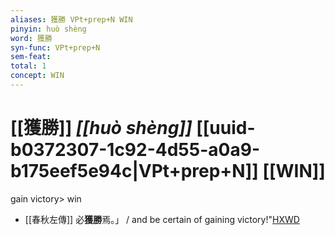 ```yaml
---
aliases: 獲勝 VPt+prep+N WIN
pinyin: huò shèng
word: 獲勝
syn-func: VPt+prep+N
sem-feat: 
total: 1
concept: WIN 
---
```

# [[獲勝]] *[[huò shèng]]*  [[uuid-b0372307-1c92-4d55-a0a9-b175eef5e94c|VPt+prep+N]] [[WIN]]
gain victory> win
 - [[春秋左傳]] 必**獲勝**焉。」 / and be certain of gaining victory!"[HXWD](https://hxwd.org/textview.html?location=KR1e0001_tls_008-358a.22)